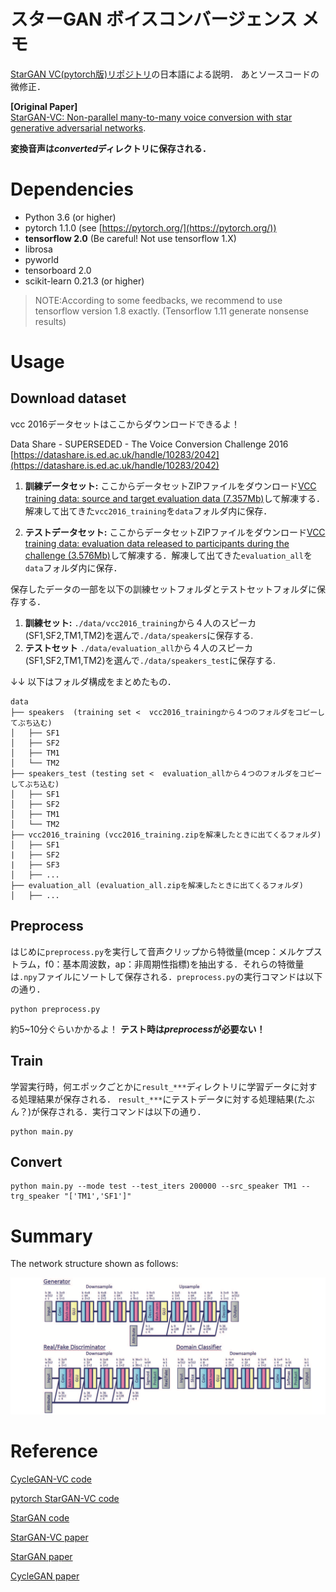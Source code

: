 # スターGAN ボイスコンバージェンス  メモ

[StarGAN VC(pytorch版)リポジトリ](https://github.com/hujinsen/pytorch-StarGAN-VC)の日本語による説明．
あとソースコードの微修正．

**[Original Paper]**  
[StarGAN-VC: Non-parallel many-to-many voice conversion with star generative adversarial networks](https://arxiv.org/abs/1806.02169).

**変換音声は*converted*ディレクトリに保存される．**

# Dependencies

- Python 3.6 (or higher)
- pytorch 1.1.0 (see [https://pytorch.org/](https://pytorch.org/))
- **tensorflow 2.0** (Be careful! Not use tensorflow 1.X)
- librosa 
- pyworld 
- tensorboard 2.0
- scikit-learn 0.21.3 (or higher)

> NOTE:According to some feedbacks, we recommend to use tensorflow version 1.8  exactly. (Tensorflow 1.11 generate nonsense results)

# Usage

## Download dataset

vcc 2016データセットはここからダウンロードできるよ！

Data Share -  SUPERSEDED - The Voice Conversion Challenge 2016  
[https://datashare.is.ed.ac.uk/handle/10283/2042](https://datashare.is.ed.ac.uk/handle/10283/2042)

1. **訓練データセット:**
  ここからデータセットZIPファイルをダウンロード[VCC training data: source and target evaluation data (7.357Mb)](https://datashare.is.ed.ac.uk/bitstream/handle/10283/2042/evaluation_all.zip?sequence=17&isAllowed=y)して解凍する．解凍して出てきた`vcc2016_training`を`data`フォルダ内に保存．

2. **テストデータセット:**
  ここからデータセットZIPファイルをダウンロード[VCC training data: evaluation data released to participants during the challenge (3.576Mb)](https://datashare.is.ed.ac.uk/bitstream/handle/10283/2042/evaluation_release.zip?sequence=18&isAllowed=y)して解凍する．解凍して出てきた`evaluation_all`を`data`フォルダ内に保存．

保存したデータの一部を以下の訓練セットフォルダとテストセットフォルダに保存する．

1. **訓練セット:** `./data/vcc2016_training`から４人のスピーカ(SF1,SF2,TM1,TM2)を選んで`./data/speakers`に保存する.
2. **テストセット** `./data/evaluation_all`から４人のスピーカ(SF1,SF2,TM1,TM2)を選んで`./data/speakers_test`に保存する.

↓↓ 以下はフォルダ構成をまとめたもの．

```
data
├── speakers  (training set <  vcc2016_trainingから４つのフォルダをコピーしてぶち込む)
│   ├── SF1
│   ├── SF2
│   ├── TM1
│   └── TM2
├── speakers_test (testing set <  evaluation_allから４つのフォルダをコピーしてぶち込む)
│   ├── SF1
│   ├── SF2
│   ├── TM1
│   └── TM2
├── vcc2016_training (vcc2016_training.zipを解凍したときに出てくるフォルダ)
│   ├── SF1
|   ├── SF2
|   ├── SF3
│   ├── ...
├── evaluation_all (evaluation_all.zipを解凍したときに出てくるフォルダ)
│   ├── ...
```



## Preprocess

はじめに`preprocess.py`を実行して音声クリップから特徴量(mcep：メルケプストラム，f0：基本周波数，ap：非周期性指標)を抽出する．それらの特徴量は`.npy`ファイルにソートして保存される．`preprocess.py`の実行コマンドは以下の通り．

```
python preprocess.py
```

約5~10分ぐらいかかるよ！
**テスト時は*preprocess*が必要ない！**

## Train

学習実行時，何エポックごとかに`result_***`ディレクトリに学習データに対する処理結果が保存される．
`result_***`にテストデータに対する処理結果(たぶん？)が保存される．実行コマンドは以下の通り．

```
python main.py
```



## Convert

```
python main.py --mode test --test_iters 200000 --src_speaker TM1 --trg_speaker "['TM1','SF1']"
```



# Summary

The network structure shown as follows:

![Snip20181102_2](./imgs/Snip20181102_2.png)


# Reference

[CycleGAN-VC code](https://github.com/leimao/Voice_Converter_CycleGAN)

[pytorch StarGAN-VC code](https://github.com/hujinsen/pytorch-StarGAN-VC)

[StarGAN code](https://github.com/taki0112/StarGAN-Tensorflow)

[StarGAN-VC paper](https://arxiv.org/abs/1806.02169)

[StarGAN paper](https://arxiv.org/abs/1806.02169)

[CycleGAN paper](https://arxiv.org/abs/1703.10593v4)
